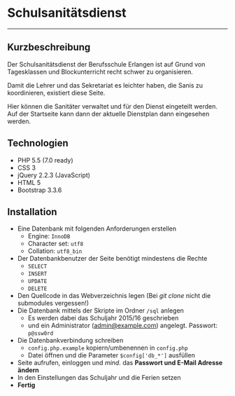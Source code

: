# Schulsanitätsdienst

-----

## Kurzbeschreibung

Der Schulsanitätsdienst der Berufsschule Erlangen ist auf Grund von Tagesklassen und Blockunterricht recht schwer zu organisieren.

Damit die Lehrer und das Sekretariat es leichter haben, die Sanis zu koordinieren, existiert diese Seite.

Hier können die Sanitäter verwaltet und für den Dienst eingeteilt werden. Auf der Startseite kann dann der aktuelle Dienstplan dann eingesehen werden.

## Technologien

- PHP 5.5 (7.0 ready)
- CSS 3
- jQuery 2.2.3 (JavaScript)
- HTML 5
- Bootstrap 3.3.6
 
## Installation

- Eine Datenbank mit folgenden Anforderungen erstellen
  * Engine: `InnoDB`
  * Character set: `utf8`
  * Collation: `utf8_bin`
- Der Datenbankbenutzer der Seite benötigt mindestens die Rechte
  * `SELECT`
  * `INSERT`
  * `UPDATE`
  * `DELETE`
- Den Quellcode in das Webverzeichnis legen (Bei _git clone_ nicht die submodules vergessen!)
- Die Datenbank mittels der Skripte im Ordner `/sql` anlegen
  * Es werden dabei das Schuljahr 2015/16 geschrieben
  * und ein Administrator (admin@example.com) angelegt. Passwort: `p@ssw0rd`
- Die Datenbankverbindung schreiben
  * `config.php.example` kopiern/umbenennen in `config.php`
  * Datei öffnen und die Parameter `$config['db_*']` ausfüllen
- Seite aufrufen, einloggen und _mind._ das __Passwort und E-Mail Adresse ändern__
- In den Einstellungen das Schuljahr und die Ferien setzen
- __Fertig__
